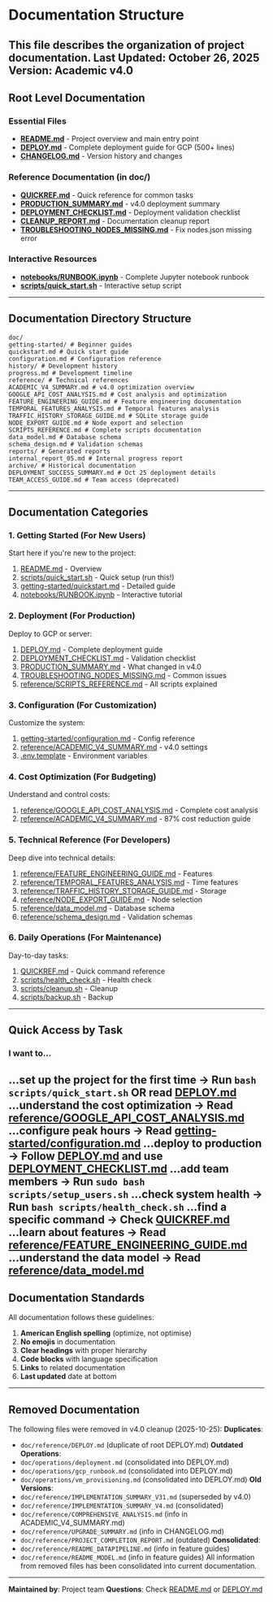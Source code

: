 # Documentation Structure
This file describes the organization of project documentation.
**Last Updated**: October 26, 2025 
**Version**: Academic v4.0
---
## Root Level Documentation
### Essential Files
- **[README.md](../README.md)** - Project overview and main entry point
- **[DEPLOY.md](../DEPLOY.md)** - Complete deployment guide for GCP (500+ lines)
- **[CHANGELOG.md](../CHANGELOG.md)** - Version history and changes
### Reference Documentation (in doc/)
- **[QUICKREF.md](QUICKREF.md)** - Quick reference for common tasks
- **[PRODUCTION_SUMMARY.md](PRODUCTION_SUMMARY.md)** - v4.0 deployment summary
- **[DEPLOYMENT_CHECKLIST.md](DEPLOYMENT_CHECKLIST.md)** - Deployment validation checklist
- **[CLEANUP_REPORT.md](CLEANUP_REPORT.md)** - Documentation cleanup report
- **[TROUBLESHOOTING_NODES_MISSING.md](TROUBLESHOOTING_NODES_MISSING.md)** - Fix nodes.json missing error
### Interactive Resources
- **[notebooks/RUNBOOK.ipynb](../notebooks/RUNBOOK.ipynb)** - Complete Jupyter notebook runbook
- **[scripts/quick_start.sh](../scripts/quick_start.sh)** - Interactive setup script
---
## Documentation Directory Structure
```
doc/
getting-started/ # Beginner guides
quickstart.md # Quick start guide
configuration.md # Configuration reference
history/ # Development history
progress.md # Development timeline
reference/ # Technical references
ACADEMIC_V4_SUMMARY.md # v4.0 optimization overview
GOOGLE_API_COST_ANALYSIS.md # Cost analysis and optimization
FEATURE_ENGINEERING_GUIDE.md # Feature engineering documentation
TEMPORAL_FEATURES_ANALYSIS.md # Temporal features analysis
TRAFFIC_HISTORY_STORAGE_GUIDE.md # SQLite storage guide
NODE_EXPORT_GUIDE.md # Node export and selection
SCRIPTS_REFERENCE.md # Complete scripts documentation
data_model.md # Database schema
schema_design.md # Validation schemas
reports/ # Generated reports
internal_report_05.md # Internal progress report
archive/ # Historical documentation
DEPLOYMENT_SUCCESS_SUMMARY.md # Oct 25 deployment details
TEAM_ACCESS_GUIDE.md # Team access (deprecated)
```
---
## Documentation Categories
### 1. Getting Started (For New Users)
Start here if you're new to the project:
1. [README.md](../README.md) - Overview
2. [scripts/quick_start.sh](../scripts/quick_start.sh) - Quick setup (run this!)
3. [getting-started/quickstart.md](getting-started/quickstart.md) - Detailed guide
4. [notebooks/RUNBOOK.ipynb](../notebooks/RUNBOOK.ipynb) - Interactive tutorial
### 2. Deployment (For Production)
Deploy to GCP or server:
1. [DEPLOY.md](../DEPLOY.md) - Complete deployment guide
2. [DEPLOYMENT_CHECKLIST.md](DEPLOYMENT_CHECKLIST.md) - Validation checklist
3. [PRODUCTION_SUMMARY.md](PRODUCTION_SUMMARY.md) - What changed in v4.0
4. [TROUBLESHOOTING_NODES_MISSING.md](TROUBLESHOOTING_NODES_MISSING.md) - Common issues
5. [reference/SCRIPTS_REFERENCE.md](reference/SCRIPTS_REFERENCE.md) - All scripts explained
### 3. Configuration (For Customization)
Customize the system:
1. [getting-started/configuration.md](getting-started/configuration.md) - Config reference
2. [reference/ACADEMIC_V4_SUMMARY.md](reference/ACADEMIC_V4_SUMMARY.md) - v4.0 settings
3. [.env.template](../.env.template) - Environment variables
### 4. Cost Optimization (For Budgeting)
Understand and control costs:
1. [reference/GOOGLE_API_COST_ANALYSIS.md](reference/GOOGLE_API_COST_ANALYSIS.md) - Complete cost analysis
2. [reference/ACADEMIC_V4_SUMMARY.md](reference/ACADEMIC_V4_SUMMARY.md) - 87% cost reduction guide
### 5. Technical Reference (For Developers)
Deep dive into technical details:
1. [reference/FEATURE_ENGINEERING_GUIDE.md](reference/FEATURE_ENGINEERING_GUIDE.md) - Features
2. [reference/TEMPORAL_FEATURES_ANALYSIS.md](reference/TEMPORAL_FEATURES_ANALYSIS.md) - Time features
3. [reference/TRAFFIC_HISTORY_STORAGE_GUIDE.md](reference/TRAFFIC_HISTORY_STORAGE_GUIDE.md) - Storage
4. [reference/NODE_EXPORT_GUIDE.md](reference/NODE_EXPORT_GUIDE.md) - Node selection
5. [reference/data_model.md](reference/data_model.md) - Database schema
6. [reference/schema_design.md](reference/schema_design.md) - Validation schemas
### 6. Daily Operations (For Maintenance)
Day-to-day tasks:
1. [QUICKREF.md](QUICKREF.md) - Quick command reference
2. [scripts/health_check.sh](../scripts/health_check.sh) - Health check
3. [scripts/cleanup.sh](../scripts/cleanup.sh) - Cleanup
4. [scripts/backup.sh](../scripts/backup.sh) - Backup
---
## Quick Access by Task
### I want to...
**...set up the project for the first time**
→ Run `bash scripts/quick_start.sh` OR read [DEPLOY.md](../DEPLOY.md)
**...understand the cost optimization**
→ Read [reference/GOOGLE_API_COST_ANALYSIS.md](reference/GOOGLE_API_COST_ANALYSIS.md)
**...configure peak hours**
→ Read [getting-started/configuration.md](getting-started/configuration.md)
**...deploy to production**
→ Follow [DEPLOY.md](../DEPLOY.md) and use [DEPLOYMENT_CHECKLIST.md](DEPLOYMENT_CHECKLIST.md)
**...add team members**
→ Run `sudo bash scripts/setup_users.sh`
**...check system health**
→ Run `bash scripts/health_check.sh`
**...find a specific command**
→ Check [QUICKREF.md](QUICKREF.md)
**...learn about features**
→ Read [reference/FEATURE_ENGINEERING_GUIDE.md](reference/FEATURE_ENGINEERING_GUIDE.md)
**...understand the data model**
→ Read [reference/data_model.md](reference/data_model.md)
---
## Documentation Standards
All documentation follows these guidelines:
1. **American English spelling** (optimize, not optimise)
2. **No emojis** in documentation
3. **Clear headings** with proper hierarchy
4. **Code blocks** with language specification
5. **Links** to related documentation
6. **Last updated** date at bottom
---
## Removed Documentation
The following files were removed in v4.0 cleanup (2025-10-25):
**Duplicates**:
- `doc/reference/DEPLOY.md` (duplicate of root DEPLOY.md)
**Outdated Operations**:
- `doc/operations/deployment.md` (consolidated into DEPLOY.md)
- `doc/operations/gcp_runbook.md` (consolidated into DEPLOY.md)
- `doc/operations/vm_provisioning.md` (consolidated into DEPLOY.md)
**Old Versions**:
- `doc/reference/IMPLEMENTATION_SUMMARY_V31.md` (superseded by v4.0)
- `doc/reference/IMPLEMENTATION_SUMMARY_V4.md` (consolidated)
- `doc/reference/COMPREHENSIVE_ANALYSIS.md` (info in ACADEMIC_V4_SUMMARY.md)
- `doc/reference/UPGRADE_SUMMARY.md` (info in CHANGELOG.md)
- `doc/reference/PROJECT_COMPLETION_REPORT.md` (outdated)
**Consolidated**:
- `doc/reference/README_DATAPIPELINE.md` (info in feature guides)
- `doc/reference/README_MODEL.md` (info in feature guides)
All information from removed files has been consolidated into current documentation.
---
**Maintained by**: Project team 
**Questions**: Check [README.md](../README.md) or [DEPLOY.md](../DEPLOY.md)
